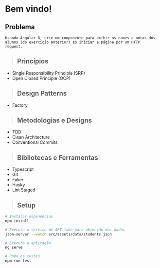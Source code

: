 # Bem vindo!

## Problema
``` Usando Angular 8, crie um componente para exibir os nomes e notas dos alunos (do exercício anterior) ao iniciar a página por um HTTP request. ```

> ## Princípios

* Single Responsibility Principle (SRP)
* Open Closed Principle (OCP)

> ## Design Patterns

* Factory

> ## Metodologias e Designs

* TDD
* Clean Architecture
* Conventional Commits

> ## Bibliotecas e Ferramentas
* Typescript
* Git
* Faker
* Husky
* Lint Staged


> ## Setup

``` bash
# Instalar depenências
npm install

# Executa o serviço de API fake para obtenção dos dados
json-server --watch src/assets/data/students.json

# Executa a aplicação
ng serve

# Roda os testes
npm run test
```